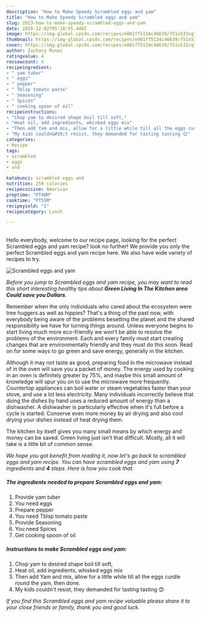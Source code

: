 ```yaml
---
description: "How to Make Speedy Scrambled eggs and yam"
title: "How to Make Speedy Scrambled eggs and yam"
slug: 2623-how-to-make-speedy-scrambled-eggs-and-yam
date: 2020-12-02T05:18:55.448Z
image: https://img-global.cpcdn.com/recipes/e801ff5134c46639/751x532cq70/scrambled-eggs-and-yam-recipe-main-photo.jpg
thumbnail: https://img-global.cpcdn.com/recipes/e801ff5134c46639/751x532cq70/scrambled-eggs-and-yam-recipe-main-photo.jpg
cover: https://img-global.cpcdn.com/recipes/e801ff5134c46639/751x532cq70/scrambled-eggs-and-yam-recipe-main-photo.jpg
author: Zachary Munoz
ratingvalue: 4
reviewcount: 4
recipeingredient:
- " yam tuber"
- " eggs"
- " pepper"
- " Tblsp tomato paste"
- " Seasoning"
- " Spices"
- " cooking spoon of oil"
recipeinstructions:
- "Chop yam to desired shape boil till soft,"
- "Heat oil, add ingredients, whisked eggs mix"
- "Then add Yam and mix, allow for a little while till all the eggs curdle round the yam, then done."
- "My kids couldn&#39;t resist, they demanded for tasting tasting 😊"
categories:
- Recipe
tags:
- scrambled
- eggs
- and

katakunci: scrambled eggs and 
nutrition: 259 calories
recipecuisine: American
preptime: "PT40M"
cooktime: "PT55M"
recipeyield: "1"
recipecategory: Lunch

---
```

<br>
Hello everybody, welcome to our recipe page, looking for the perfect Scrambled eggs and yam recipe? look no further! We provide you only the perfect Scrambled eggs and yam recipe here. We also have wide variety of recipes to try.
<br>


![Scrambled eggs and yam](https://img-global.cpcdn.com/recipes/e801ff5134c46639/751x532cq70/scrambled-eggs-and-yam-recipe-main-photo.jpg)

<i>Before you jump to Scrambled eggs and yam recipe, you may want to read this short interesting healthy tips about 
<strong>Green Living In The Kitchen area Could save you Dollars</strong>.</i>
</br>

Remember when the only individuals who cared about the ecosystem were tree huggers as well as hippies? That's a thing of the past now, with everybody being aware of the problems besetting the planet and the shared responsibility we have for turning things around. Unless everyone begins to start living much more eco-friendly we won't be able to resolve the problems of the environment. Each and every family must start creating changes that are environmentally friendly and they must do this soon. Read on for some ways to go green and save energy, generally in the kitchen.

Although it may not taste as good, preparing food in the microwave instead of in the oven will save you a packet of money. The energy used by cooking in an oven is definitely greater by 75%, and maybe this small amount of knowledge will spur you on to use the microwave more frequently. Countertop appliances can boil water or steam vegetables faster than your stove, and use a lot less electricity. Many individuals incorrectly believe that doing the dishes by hand uses a reduced amount of energy than a dishwasher. A dishwasher is particularly effective when it's full before a cycle is started. Conserve even more money by air drying and also cool drying your dishes instead of heat drying them.

The kitchen by itself gives you many small means by which energy and money can be saved. Green living just isn't that difficult. Mostly, all it will take is a little bit of common sense.


<i>We hope you got benefit from reading it, now let's go back to scrambled eggs and yam recipe. You can have scrambled eggs and yam using <strong>7</strong> ingredients and <strong>4</strong> steps. Here is how you cook that.
</i>

##### The ingredients needed to prepare Scrambled eggs and yam:

1. Provide  yam tuber
1. You need  eggs
1. Prepare  pepper
1. You need  Tblsp tomato paste
1. Provide  Seasoning
1. You need  Spices
1. Get  cooking spoon of oil


##### Instructions to make Scrambled eggs and yam:

1. Chop yam to desired shape boil till soft,
1. Heat oil, add ingredients, whisked eggs mix
1. Then add Yam and mix, allow for a little while till all the eggs curdle round the yam, then done.
1. My kids couldn&#39;t resist, they demanded for tasting tasting 😊


<i>If you find this Scrambled eggs and yam recipe valuable please share it to your close friends or family, thank you and good luck.</i>

